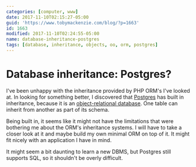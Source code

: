 ```yaml
---
categories: [computer, www]
date: 2017-11-10T02:15:27-05:00
guid: 'https://www.tobymackenzie.com/blog/?p=1663'
id: 1663
modified: 2017-11-10T02:24:55-05:00
name: database-inheritance-postgres
tags: [database, inheritance, objects, oo, orm, postgres]
---
```


Database inheritance: Postgres?
===============================

I've been unhappy with the inheritance provided by PHP ORM's I've looked at.  In looking for something better, I discovered that [Postgres](https://en.wikipedia.org/wiki/PostgreSQL) has built in inheritance, because it is an [object-relational database](https://en.wikipedia.org/wiki/Object-relational_database).<!--more-->  One table can inherit from another as part of its schema.

Being built in, it seems like it might not have the limitations that were bothering me about the ORM's inheritance systems.  I will have to take a closer look at it and maybe build my own minimal ORM on top of it.  It might fit nicely with an application I have in mind.

It might seem a bit daunting to learn a new DBMS, but Postgres still supports SQL, so it shouldn't be overly difficult.

